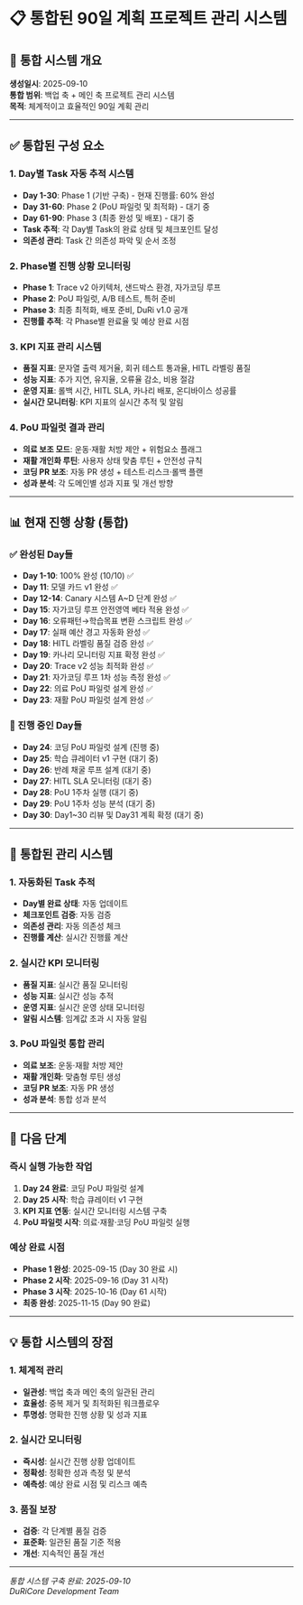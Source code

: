 # 📋 통합된 90일 계획 프로젝트 관리 시스템

## 🎯 통합 시스템 개요

**생성일시**: 2025-09-10  
**통합 범위**: 백업 축 + 메인 축 프로젝트 관리 시스템  
**목적**: 체계적이고 효율적인 90일 계획 관리  

---

## ✅ 통합된 구성 요소

### 1. Day별 Task 자동 추적 시스템
- **Day 1-30**: Phase 1 (기반 구축) - 현재 진행률: 60% 완성
- **Day 31-60**: Phase 2 (PoU 파일럿 및 최적화) - 대기 중
- **Day 61-90**: Phase 3 (최종 완성 및 배포) - 대기 중
- **Task 추적**: 각 Day별 Task의 완료 상태 및 체크포인트 달성
- **의존성 관리**: Task 간 의존성 파악 및 순서 조정

### 2. Phase별 진행 상황 모니터링
- **Phase 1**: Trace v2 아키텍처, 샌드박스 환경, 자가코딩 루프
- **Phase 2**: PoU 파일럿, A/B 테스트, 특허 준비
- **Phase 3**: 최종 최적화, 배포 준비, DuRi v1.0 공개
- **진행률 추적**: 각 Phase별 완료율 및 예상 완료 시점

### 3. KPI 지표 관리 시스템
- **품질 지표**: 문자열 출력 제거율, 회귀 테스트 통과율, HITL 라벨링 품질
- **성능 지표**: 추가 지연, 유지율, 오류율 감소, 비용 절감
- **운영 지표**: 롤백 시간, HITL SLA, 카나리 배포, 온디바이스 성공률
- **실시간 모니터링**: KPI 지표의 실시간 추적 및 알림

### 4. PoU 파일럿 결과 관리
- **의료 보조 모드**: 운동·재활 처방 제안 + 위험요소 플래그
- **재활 개인화 루틴**: 사용자 상태 맞춤 루틴 + 안전성 규칙
- **코딩 PR 보조**: 자동 PR 생성 + 테스트·리스크·롤백 플랜
- **성과 분석**: 각 도메인별 성과 지표 및 개선 방향

---

## 📊 현재 진행 상황 (통합)

### ✅ 완성된 Day들
- **Day 1-10**: 100% 완성 (10/10) ✅
- **Day 11**: 모델 카드 v1 완성 ✅
- **Day 12-14**: Canary 시스템 A~D 단계 완성 ✅
- **Day 15**: 자가코딩 루프 안전영역 베타 적용 완성 ✅
- **Day 16**: 오류패턴→학습목표 변환 스크립트 완성 ✅
- **Day 17**: 실패 예산 경고 자동화 완성 ✅
- **Day 18**: HITL 라벨링 품질 검증 완성 ✅
- **Day 19**: 카나리 모니터링 지표 확정 완성 ✅
- **Day 20**: Trace v2 성능 최적화 완성 ✅
- **Day 21**: 자가코딩 루프 1차 성능 측정 완성 ✅
- **Day 22**: 의료 PoU 파일럿 설계 완성 ✅
- **Day 23**: 재활 PoU 파일럿 설계 완성 ✅

### 🔄 진행 중인 Day들
- **Day 24**: 코딩 PoU 파일럿 설계 (진행 중)
- **Day 25**: 학습 큐레이터 v1 구현 (대기 중)
- **Day 26**: 반례 채굴 루프 설계 (대기 중)
- **Day 27**: HITL SLA 모니터링 (대기 중)
- **Day 28**: PoU 1주차 실행 (대기 중)
- **Day 29**: PoU 1주차 성능 분석 (대기 중)
- **Day 30**: Day1~30 리뷰 및 Day31 계획 확정 (대기 중)

---

## 🎯 통합된 관리 시스템

### 1. 자동화된 Task 추적
- **Day별 완료 상태**: 자동 업데이트
- **체크포인트 검증**: 자동 검증
- **의존성 관리**: 자동 의존성 체크
- **진행률 계산**: 실시간 진행률 계산

### 2. 실시간 KPI 모니터링
- **품질 지표**: 실시간 품질 모니터링
- **성능 지표**: 실시간 성능 추적
- **운영 지표**: 실시간 운영 상태 모니터링
- **알림 시스템**: 임계값 초과 시 자동 알림

### 3. PoU 파일럿 통합 관리
- **의료 보조**: 운동·재활 처방 제안
- **재활 개인화**: 맞춤형 루틴 생성
- **코딩 PR 보조**: 자동 PR 생성
- **성과 분석**: 통합 성과 분석

---

## 🚀 다음 단계

### 즉시 실행 가능한 작업
1. **Day 24 완료**: 코딩 PoU 파일럿 설계
2. **Day 25 시작**: 학습 큐레이터 v1 구현
3. **KPI 지표 연동**: 실시간 모니터링 시스템 구축
4. **PoU 파일럿 시작**: 의료·재활·코딩 PoU 파일럿 실행

### 예상 완료 시점
- **Phase 1 완성**: 2025-09-15 (Day 30 완료 시)
- **Phase 2 시작**: 2025-09-16 (Day 31 시작)
- **Phase 3 시작**: 2025-10-16 (Day 61 시작)
- **최종 완성**: 2025-11-15 (Day 90 완료)

---

## 💡 통합 시스템의 장점

### 1. 체계적 관리
- **일관성**: 백업 축과 메인 축의 일관된 관리
- **효율성**: 중복 제거 및 최적화된 워크플로우
- **투명성**: 명확한 진행 상황 및 성과 지표

### 2. 실시간 모니터링
- **즉시성**: 실시간 진행 상황 업데이트
- **정확성**: 정확한 성과 측정 및 분석
- **예측성**: 예상 완료 시점 및 리스크 예측

### 3. 품질 보장
- **검증**: 각 단계별 품질 검증
- **표준화**: 일관된 품질 기준 적용
- **개선**: 지속적인 품질 개선

---

*통합 시스템 구축 완료: 2025-09-10*  
*DuRiCore Development Team*
